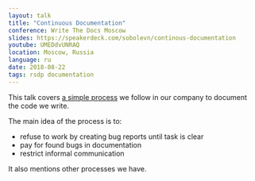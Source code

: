 ```yaml
---
layout: talk
title: "Continuous Documentation"
conference: Write The Docs Moscow
slides: https://speakerdeck.com/sobolevn/continous-documentation
youtube: UMEDdvUNRAQ
location: Moscow, Russia
language: ru
date: 2018-08-22
tags: rsdp documentation
---
```


This talk covers [a simple process](https://wemake-services.github.io/meta/)
we follow in our company to document the code we write.

The main idea of the process is to:

- refuse to work by creating bug reports until task is clear
- pay for found bugs in documentation
- restrict informal communication

It also mentions other processes we have.

